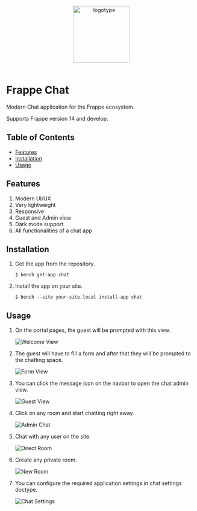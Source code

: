 <br>
<div align="center">
<img width="150" alt="logotype" src=".github/images/logo.png">
</div>
<br>

# Frappe Chat



Modern Chat application for the Frappe ecosystem.

Supports Frappe version 14 and develop.

## Table of Contents

- [Features](#features)
- [Installation](#installation)
- [Usage](#usage)


## Features

1. Modern UI/UX
2. Very lightweight
3. Responsive 
4. Guest and Admin view
5. Dark mode support
6. All functionalities of a chat app

## Installation

1. Get the app from the repository.

   ```
   $ bench get-app chat
   ```

2. Install the app on your site.
   ```
   $ bench --site your-site.local install-app chat
   ```

## Usage

1. On the portal pages, the guest will be prompted with this view.

   ![Welcome View](.github/images/welcome-screen.png)

2. The guest will have to fill a form and after that they will be prompted to the chatting space.

   ![Form View](.github/images/guest-form-fill.gif)

3. You can click the message icon on the navbar to open the chat admin view.

   ![Guest View](.github/images/admin-view.gif)

4. Click on any room and start chatting right away.

   ![Admin Chat](.github/images/admin-chat.gif)

5. Chat with any user on the site.

   ![Direct Room](.github/images/direct-room.gif)

6. Create any private room.

   ![New Room](.github/images/new-room.gif)

7. You can configure the required application settings in chat settings doctype.

   ![Chat Settings](.github/images/chat-settings.png)

